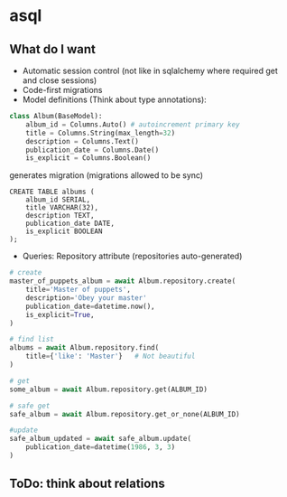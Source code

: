 # asql
## What do I want
* Automatic session control (not like in sqlalchemy where required get and close sessions)
* Code-first migrations
* Model definitions (Think about type annotations):
```python
class Album(BaseModel):
    album_id = Columns.Auto() # autoincrement primary key
    title = Columns.String(max_length=32)
    description = Columns.Text()
    publication_date = Columns.Date()
    is_explicit = Columns.Boolean()
```
generates migration (migrations allowed to be sync)
```postgresql
CREATE TABLE albums (
    album_id SERIAL,
    title VARCHAR(32),
    description TEXT,
    publication_date DATE,
    is_explicit BOOLEAN
);
```
* Queries:
   Repository attribute (repositories auto-generated)
```python
# create
master_of_puppets_album = await Album.repository.create(
    title='Master of puppets',
    description='Obey your master'
    publication_date=datetime.now(),
    is_explicit=True,
)

# find list
albums = await Album.repository.find(
    title={'like': 'Master'}   # Not beautiful
)

# get
some_album = await Album.repository.get(ALBUM_ID)

# safe get
safe_album = await Album.repository.get_or_none(ALBUM_ID)

#update
safe_album_updated = await safe_album.update(
    publication_date=datetime(1986, 3, 3)
)
```

## ToDo: think about relations
